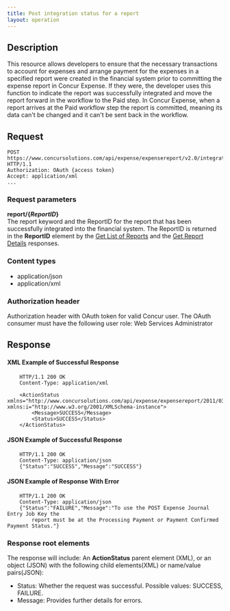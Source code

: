 ```yaml
---
title: Post integration status for a report
layout: operation
---
```


## Description
This resource allows developers to ensure that the necessary transactions to account for expenses and arrange payment for the expenses in a specified report were created in the financial system prior to committing the expense report in Concur Expense. If they were, the developer uses this function to indicate the report was successfully integrated and move the report forward in the workflow to the Paid step. In Concur Expense, when a report arrives at the Paid workflow step the report is committed, meaning its data can't be changed and it can't be sent back in the workflow.

## Request
```
POST https://www.concursolutions.com/api/expense/expensereport/v2.0/integrationstatus/report/nx2WRNzp18$wjehk%wqEL6EDHRwi9r$paQS1UqyL6a454QitqQ HTTP/1.1
Authorization: OAuth {access token}
Accept: application/xml
...
```

### Request parameters
**report/{_ReportID_}**  
The report keyword and the ReportID for the report that has been successfully integrated into the financial system. The ReportID is returned in the **ReportID** element by the [Get List of Reports][1] and the [Get Report Details][2] responses.

### Content types
* application/json
* application/xml

### Authorization header
Authorization header with OAuth token for valid Concur user. The OAuth consumer must have the following user role: Web Services Administrator

## Response

####  XML Example of Successful Response
```
    HTTP/1.1 200 OK
    Content-Type: application/xml

    <ActionStatus xmlns="http://www.concursolutions.com/api/expense/expensereport/2011/03" xmlns:i="http://www.w3.org/2001/XMLSchema-instance">
        <Message>SUCCESS</Message>
        <Status>SUCCESS</Status>
    </ActionStatus>
```

####  JSON Example of Successful Response
```
    HTTP/1.1 200 OK
    Content-Type: application/json
    {"Status":"SUCCESS","Message":"SUCCESS"}
```

####  JSON Example of Response With Error
```
    HTTP/1.1 200 OK
    Content-Type: application/json
    {"Status":"FAILURE","Message":"To use the POST Expense Journal Entry Job Key the
        report must be at the Processing Payment or Payment Confirmed Payment Status."}
```

### Response root elements
The response will include:
An **ActionStatus** parent element (XML), or an object (JSON) with the following child elements(XML) or name/value pairs(JSON):

* Status: Whether the request was successful. Possible values: SUCCESS, FAILURE.
* Message: Provides further details for errors.

[1]: https://developer.concur.com/node/487
[2]: https://developer.concur.com/node/487
[3]: https://developer.concur.com/reference/http-codes
